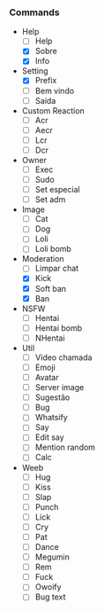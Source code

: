 ### Commands

* Help
    - [ ] Help
    - [x] Sobre
    - [x] Info

* Setting
    - [x] Prefix
    - [ ] Bem vindo
    - [ ] Saida

* Custom Reaction
    - [ ] Acr
    - [ ] Aecr
    - [ ] Lcr
    - [ ] Dcr

* Owner
    - [ ] Exec
    - [ ] Sudo
    - [ ] Set especial
    - [ ] Set adm

* Image
    - [ ] Cat
    - [ ] Dog
    - [ ] Loli
    - [ ] Loli bomb

* Moderation
    - [ ] Limpar chat
    - [x] Kick
    - [x] Soft ban
    - [x] Ban

* NSFW
    - [ ] Hentai
    - [ ] Hentai bomb
    - [ ] NHentai

* Util
    - [ ] Video chamada
    - [ ] Emoji
    - [ ] Avatar
    - [ ] Server image
    - [ ] Sugestão
    - [ ] Bug
    - [ ] Whatsify
    - [ ] Say
    - [ ] Edit say
    - [ ] Mention random
    - [ ] Calc

* Weeb
    - [ ] Hug
    - [ ] Kiss
    - [ ] Slap
    - [ ] Punch
    - [ ] Lick
    - [ ] Cry
    - [ ] Pat
    - [ ] Dance
    - [ ] Megumin
    - [ ] Rem
    - [ ] Fuck
    - [ ] Owoify
    - [ ] Bug text
